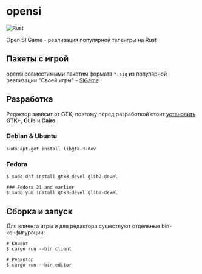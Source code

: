 # opensi 

![Rust](https://github.com/snpefk/opensi/workflows/Rust/badge.svg)

Open SI Game - реализация популярной телеигры на Rust

## Пакеты с игрой

opensi совместимыми пакетим формата `*.siq` из популярной реализации "Своей игры" - [SiGame](https://vladimirkhil.com/si/game)

## Разработка

Редактор зависит от GTK, поэтому перед разработкой стоит [установить](http://gtk-rs.org/docs/requirements.html) **GTK+**, **GLib** и **Cairo**

### Debian & Ubuntu

```shell
sudo apt-get install libgtk-3-dev
```

### Fedora

```shell
$ sudo dnf install gtk3-devel glib2-devel

### Fedora 21 and earlier
$ sudo yum install gtk3-devel glib2-devel

```

## Сборка и запуск

Для клиента игры и для редактора существуют отдельные bin-конфигурации:

```shell
# Клиент
$ cargo run --bin client

# Редактор
$ cargo run --bin editor
```
